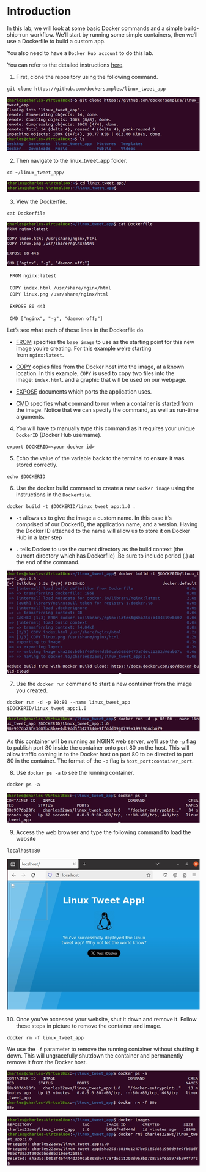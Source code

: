 # Introduction

In this lab, we will look at some basic Docker commands and a simple build-ship-run workflow. We’ll start by running some simple containers, then we’ll use a Dockerfile to build a custom app.

You also need to have a `Docker Hub account` to do this lab.

You can refer to the detailed instructions [here](https://training.play-with-docker.com/beginner-linux/).

1. First, clone the repository using the following command.

```
git clone https://github.com/dockersamples/linux_tweet_app
```

![alt text](../images/4.Docker-for-Beginners-Linux/1.Beginners.png)

2. Then navigate to the linux_tweet_app folder.

```
cd ~/linux_tweet_app/
```

![alt text](../images/4.Docker-for-Beginners-Linux/2.Beginners.png)

3. View the Dockerfile.

```
cat Dockerfile
```

![alt text](../images/4.Docker-for-Beginners-Linux/3.Beginners.png)

```
 FROM nginx:latest

 COPY index.html /usr/share/nginx/html
 COPY linux.png /usr/share/nginx/html

 EXPOSE 80 443     

 CMD ["nginx", "-g", "daemon off;"]
```
Let’s see what each of these lines in the Dockerfile do.

- [FROM](https://docs.docker.com/engine/reference/builder/#from) specifies the `base image` to use as the starting point for this new image you’re creating. For this example we’re starting from `nginx:latest`.
  
- [COPY](https://docs.docker.com/engine/reference/builder/#copy) copies files from the Docker host into the image, at a known location. In this example, `COPY` is used to copy two files into the image: `index.html`. and a graphic that will be used on our webpage.
  
- [EXPOSE](https://docs.docker.com/engine/reference/builder/#expose) documents which ports the application uses.
  
- [CMD](https://docs.docker.com/engine/reference/builder/#cmd) specifies what command to run when a container is started from the image. Notice that we can specify the command, as well as run-time arguments.

4. You will have to manually type this command as it requires your unique `DockerID` (Docker Hub username). 

```
export DOCKERID=<your docker id>
```

5. Echo the value of the variable back to the terminal to ensure it was stored correctly.

```
echo $DOCKERID
```

6. Use the docker build command to create a new `Docker image` using the instructions in the `Dockerfile`.

```
docker build -t $DOCKERID/linux_tweet_app:1.0 . 
```

- `-t` allows us to give the image a custom name. In this case it’s comprised of our DockerID, the application name, and a version. Having the Docker ID attached to the name will allow us to store it on Docker Hub in a later step
  
- `.` tells Docker to use the current directory as the build context (the current directory which has Dockerfile) .Be sure to include period (.) at the end of the command.

![alt text](../images/4.Docker-for-Beginners-Linux/4.Beginners.png)

7. Use the `docker run` command to start a new container from the image you created.

```
docker run -d -p 80:80 --name linux_tweet_app $DOCKERID/linux_tweet_app:1.0
```

![alt text](../images/4.Docker-for-Beginners-Linux/5.Beginners.png)

As this container will be running an NGINX web server, we’ll use the `-p` flag to publish port 80 inside the container onto port 80 on the host. This will allow traffic coming in to the Docker host on port 80 to be directed to port 80 in the container. The format of the `-p` flag is `host_port:container_port`.

8. Use `docker ps -a` to see the running container.

```
docker ps -a
```

![alt text](../images/4.Docker-for-Beginners-Linux/6.Beginners.png)

9. Access the web browser and type the following command to load the website

```
localhost:80
```

![alt text](../images/4.Docker-for-Beginners-Linux/7.Beginners.png)

10. Once you’ve accessed your website, shut it down and remove it. Follow these steps in picture to remove the container and image.

```
docker rm -f linux_tweet_app
```
We use the `-f` parameter to remove the running container without shutting it down. This will ungracefully shutdown the container and permanently remove it from the Docker host.

![alt text](../images/4.Docker-for-Beginners-Linux/8.Beginners.png)

![alt text](../images/4.Docker-for-Beginners-Linux/9.Beginners.png)